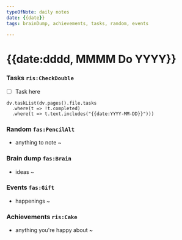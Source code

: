 ```yaml
---
typeOfNote: daily notes
date: {{date}}
tags: brainDump, achievements, tasks, random, events

---
```

# {{date:dddd, MMMM Do YYYY}}

### Tasks `ris:CheckDouble`
 - [ ] Task here

```dataviewjs
dv.taskList(dv.pages().file.tasks 
  .where(t => !t.completed)
  .where(t => t.text.includes("{{date:YYYY-MM-DD}}")))
```



### Random `fas:PencilAlt`
 - anything to note ~




### Brain dump `fas:Brain`
 - ideas ~ 




### Events `fas:Gift`
 - happenings ~






### Achievements `ris:Cake`
 - anything you're happy about ~ 

